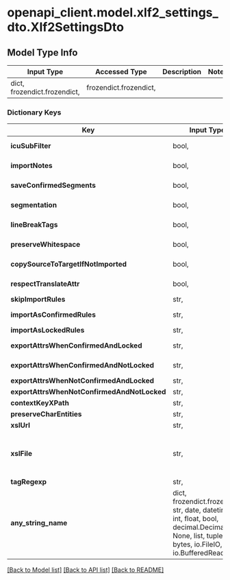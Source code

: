 # openapi_client.model.xlf2_settings_dto.Xlf2SettingsDto

## Model Type Info
Input Type | Accessed Type | Description | Notes
------------ | ------------- | ------------- | -------------
dict, frozendict.frozendict,  | frozendict.frozendict,  |  | 

### Dictionary Keys
Key | Input Type | Accessed Type | Description | Notes
------------ | ------------- | ------------- | ------------- | -------------
**icuSubFilter** | bool,  | BoolClass,  | Default: false | [optional] 
**importNotes** | bool,  | BoolClass,  | Default: true | [optional] 
**saveConfirmedSegments** | bool,  | BoolClass,  | Default: true | [optional] 
**segmentation** | bool,  | BoolClass,  | Default: true | [optional] 
**lineBreakTags** | bool,  | BoolClass,  | Default: false | [optional] 
**preserveWhitespace** | bool,  | BoolClass,  | Default: true | [optional] 
**copySourceToTargetIfNotImported** | bool,  | BoolClass,  | Default: true | [optional] 
**respectTranslateAttr** | bool,  | BoolClass,  | Default: true | [optional] 
**skipImportRules** | str,  | str,  |  | [optional] 
**importAsConfirmedRules** | str,  | str,  | Default: state&#x3D;final | [optional] 
**importAsLockedRules** | str,  | str,  |  | [optional] 
**exportAttrsWhenConfirmedAndLocked** | str,  | str,  | Default: state&#x3D;final | [optional] 
**exportAttrsWhenConfirmedAndNotLocked** | str,  | str,  | Default: state&#x3D;final | [optional] 
**exportAttrsWhenNotConfirmedAndLocked** | str,  | str,  |  | [optional] 
**exportAttrsWhenNotConfirmedAndNotLocked** | str,  | str,  |  | [optional] 
**contextKeyXPath** | str,  | str,  |  | [optional] 
**preserveCharEntities** | str,  | str,  |  | [optional] 
**xslUrl** | str,  | str,  |  | [optional] 
**xslFile** | str,  | str,  | UID of uploaded XSL file, overrides xslUrl | [optional] 
**tagRegexp** | str,  | str,  |  | [optional] 
**any_string_name** | dict, frozendict.frozendict, str, date, datetime, int, float, bool, decimal.Decimal, None, list, tuple, bytes, io.FileIO, io.BufferedReader | frozendict.frozendict, str, BoolClass, decimal.Decimal, NoneClass, tuple, bytes, FileIO | any string name can be used but the value must be the correct type | [optional]

[[Back to Model list]](../../README.md#documentation-for-models) [[Back to API list]](../../README.md#documentation-for-api-endpoints) [[Back to README]](../../README.md)

